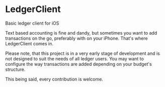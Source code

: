 # LedgerClient
Basic ledger client for iOS

Text based accounting is fine and dandy, but sometimes you want to add transactions on the go, preferably with on your iPhone.
That's where LedgerClient comes in.

Please note, that this project is in a very early stage of development and is not designed to suit the needs of all ledger users.
You may want to configure the way transactions are added depending on your budget's structure.

This being said, every contribution is welcome.
